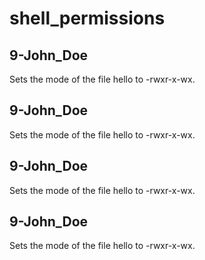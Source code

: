 # shell_permissions
## 9-John_Doe
Sets the mode of the file hello to -rwxr-x-wx.
## 9-John_Doe
Sets the mode of the file hello to -rwxr-x-wx.
## 9-John_Doe
Sets the mode of the file hello to -rwxr-x-wx.
## 9-John_Doe
Sets the mode of the file hello to -rwxr-x-wx.
